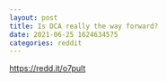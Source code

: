 ```yaml
--- 
layout: post 
title: Is DCA really the way forward? 
date: 2021-06-25 1624634575 
categories: reddit 
--- 
```

https://redd.it/o7pult